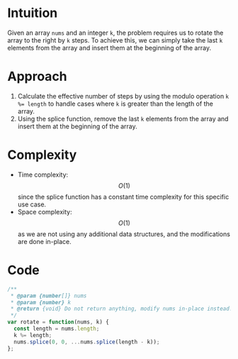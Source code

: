 # Intuition
Given an array `nums` and an integer `k`, the problem requires us to rotate the array to the right by `k` steps. To achieve this, we can simply take the last `k` elements from the array and insert them at the beginning of the array.

# Approach
1.  Calculate the effective number of steps by using the modulo operation `k %= length` to handle cases where `k` is greater than the length of the array.
2.  Using the splice function, remove the last `k` elements from the array and insert them at the beginning of the array.

# Complexity
- Time complexity: $$O(1)$$ since the splice function has a constant time complexity for this specific use case.
- Space complexity: $$O(1)$$ as we are not using any additional data structures, and the modifications are done in-place.

# Code
```js
/**
 * @param {number[]} nums
 * @param {number} k
 * @return {void} Do not return anything, modify nums in-place instead.
 */
var rotate = function(nums, k) {
  const length = nums.length;
  k %= length;
  nums.splice(0, 0, ...nums.splice(length - k));
};
```